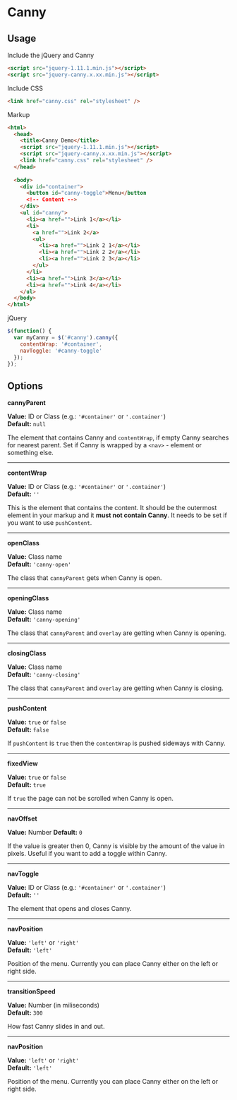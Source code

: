 # Canny

## Usage

Include the jQuery and Canny  
```html
<script src="jquery-1.11.1.min.js"></script>  
<script src="jquery-canny.x.xx.min.js"></script>
```
Include CSS  
```html
<link href="canny.css" rel="stylesheet" />
```

Markup
```html
<html>
  <head>
    <title>Canny Demo</title>
    <script src="jquery-1.11.1.min.js"></script>  
    <script src="jquery-canny.x.xx.min.js"></script>
    <link href="canny.css" rel="stylesheet" />
  </head>
  
  <body>
    <div id="container">
      <button id="canny-toggle">Menu</button
      <!-- Content -->
    </div>
    <ul id="canny">
      <li><a href="">Link 1</a></li>
      <li>
        <a href="">Link 2</a>
        <ul>
          <li><a href="">Link 2 1</a></li>
          <li><a href="">Link 2 2</a></li>
          <li><a href="">Link 2 3</a></li>
        </ul>
      </li>
      <li><a href="">Link 3</a></li>
      <li><a href="">Link 4</a></li>
    </ul>
  </body>
</html>
```

jQuery

```js
$(function() {
  var myCanny = $('#canny').canny({
    contentWrap: '#container',
    navToggle: '#canny-toggle'
  });
});
```

## Options

**cannyParent**

**Value:** ID or Class (e.g.: ``'#container'`` or ``'.container'``)  
**Default:** ``null``

The element that contains Canny and ``contentWrap``, if empty Canny searches for nearest parent. Set if Canny is wrapped by a ``<nav>`` - element or something else.

- - - -

**contentWrap**

**Value:** ID or Class (e.g.: ``'#container'`` or ``'.container'``)  
**Default:** ``''``

This is the element that contains the content. It should be the outermost element in your markup and it **must not contain Canny**. It needs to be set if you want to use ``pushContent``.

- - - -

**openClass**

**Value:** Class name  
**Default:** ``'canny-open'``

The class that ``cannyParent`` gets when Canny is open.

- - - -

**openingClass**

**Value:** Class name  
**Default:** ``'canny-opening'``

The class that ``cannyParent`` and ``overlay`` are getting when Canny is opening.

- - - -

**closingClass**

**Value:** Class name  
**Default:** ``'canny-closing'``

The class that ``cannyParent`` and ``overlay`` are getting when Canny is closing.

- - - -

**pushContent**

**Value:** ``true`` or ``false``  
**Default:** ``false``

If ``pushContent`` is ``true`` then the ``contentWrap`` is pushed sideways with Canny.

- - - -

**fixedView**

**Value:** ``true`` or ``false``  
**Default:** ``true``

If ``true`` the page can not be scrolled when Canny is open.

- - - -

**navOffset**

**Value:** Number
**Default:** ``0``

If the value is greater then 0, Canny is visible by the amount of the value in pixels. Useful if you want to add a toggle within Canny.

- - - -

**navToggle**

**Value:** ID or Class (e.g.: ``'#container'`` or ``'.container'``)  
**Default:** ``''``

The element that opens and closes Canny.

- - - -

**navPosition**

**Value:** ``'left'`` or ``'right'``  
**Default:** ``'left'``

Position of the menu. Currently you can place Canny either on the left or right side.

- - - -

**transitionSpeed**

**Value:** Number (in miliseconds)  
**Default:** ``300``

How fast Canny slides in and out.

- - - -

**navPosition**

**Value:** ``'left'`` or ``'right'``  
**Default:** ``'left'``

Position of the menu. Currently you can place Canny either on the left or right side.
